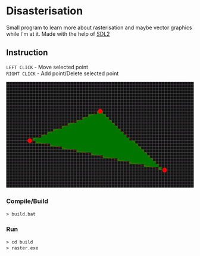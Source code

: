 # Disasterisation

Small program to learn more about rasterisation and maybe vector graphics while I'm at it. 
Made with the help of [SDL2](https://www.libsdl.org/)

## Instruction
`LEFT CLICK` - Move selected point  
`RIGHT CLICK` - Add point/Delete selected point

![](./img/raster.gif)

### Compile/Build

```console
> build.bat
```

### Run

```console
> cd build
> raster.exe
```